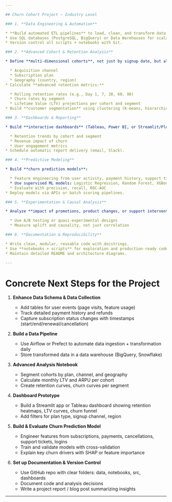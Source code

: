 ```yaml
---

## Churn Cohort Project — Industry Level

### 1. **Data Engineering & Automation**

* **Build automated ETL pipelines** to load, clean, and transform data daily/weekly (Airflow, dbt, or simple Python scripts with cron jobs).
* Use SQL databases (PostgreSQL, BigQuery) or Data Warehouses for scalable storage.
* Version control all scripts + notebooks with Git.

### 2. **Advanced Cohort & Retention Analysis**

* Define **multi-dimensional cohorts**, not just by signup date, but also:

  * Acquisition channel
  * Subscription plan
  * Geography (country, region)
* Calculate **advanced retention metrics:**

  * Rolling retention rates (e.g., Day 1, 7, 30, 60, 90)
  * Churn rates by segment
  * Lifetime Value (LTV) projections per cohort and segment
* Build **customer segmentation** using clustering (K-means, hierarchical) on behavior.

### 3. **Dashboards & Reporting**

* Build **interactive dashboards** (Tableau, Power BI, or Streamlit/Plotly Dash) to explore:

  * Retention trends by cohort and segment
  * Revenue impact of churn
  * User engagement metrics
* Schedule automatic report delivery (email, Slack).

### 4. **Predictive Modeling**

* Build **churn prediction models**:

  * Feature engineering from user activity, payment history, support tickets, promotions
  * Use supervised ML models: Logistic Regression, Random Forest, XGBoost
  * Evaluate with precision, recall, ROC-AUC
* Deploy models via APIs or batch scoring pipelines.

### 5. **Experimentation & Causal Analysis**

* Analyze **impact of promotions, product changes, or support interventions** on retention:

  * Use A/B testing or quasi-experimental designs
  * Measure uplift and causality, not just correlation

### 6. **Documentation & Reproducibility**

* Write clean, modular, reusable code with docstrings.
* Use **notebooks + scripts** for exploration and production-ready code.
* Maintain detailed README and architecture diagrams.

---
```


# Concrete Next Steps for the Project

1. **Enhance Data Schema & Data Collection**

   * Add tables for user events (page visits, feature usage)
   * Track detailed payment history and refunds
   * Capture subscription status changes with timestamps (start/end/renewal/cancellation)

2. **Build a Data Pipeline**

   * Use Airflow or Prefect to automate data ingestion + transformation daily
   * Store transformed data in a data warehouse (BigQuery, Snowflake)

3. **Advanced Analysis Notebook**

   * Segment cohorts by plan, channel, and geography
   * Calculate monthly LTV and ARPU per cohort
   * Create retention curves, churn curves per segment

4. **Dashboard Prototype**

   * Build a Streamlit app or Tableau dashboard showing retention heatmaps, LTV curves, churn funnel
   * Add filters for plan type, signup channel, region

5. **Build & Evaluate Churn Prediction Model**

   * Engineer features from subscriptions, payments, cancellations, support tickets, logins
   * Train and validate models with cross-validation
   * Explain key churn drivers with SHAP or feature importance

6. **Set up Documentation & Version Control**

   * Use GitHub repo with clear folders: data, notebooks, src, dashboards
   * Document code and analysis decisions
   * Write a project report / blog post summarizing insights

---


